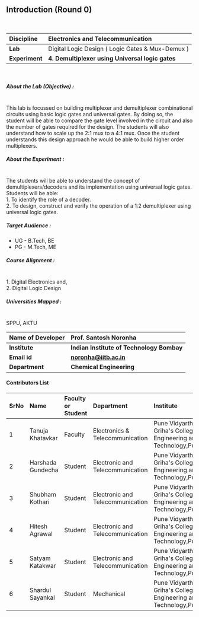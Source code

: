 ## Introduction (Round 0)
<br>

<b>Discipline | <b>Electronics and Telecommunication
:--|:--|
<b> Lab | Digital Logic Design ( Logic Gates & Mux-Demux ) </b>
<b> Experiment|     <b> 4.  Demultiplexer using Universal logic gates
<br>
<h5> About the Lab (Objective) : </h5>
<br>
This lab is focussed on building multiplexer and demultiplexer combinational circuits using basic logic gates and universal gates. By doing so, the student will be able to compare the gate level involved in the circuit and also the number of gates required for the design. The students will also understand how to scale up the 2:1 mux to a 4:1 mux. Once the student understands this design approach he would be able to build higher order multiplexers.
<br>
<h5> About the Experiment : </h5>
<br>
The students will be able to understand the concept of demultiplexers/decoders and its implementation using universal logic gates.<br>Students will be able:<br>
1.	To identify the role of a decoder.<br>
2.	To design, construct and verify the operation of a 1:2 demultiplexer using universal logic gates.
<br>
<h5> Target Audience : </h5>

- UG - B.Tech, BE
- PG - M.Tech, ME

<h5> Course Alignment : </h5>
<br>
1. Digital Electronics and,<br> 
2. Digital Logic Design 
<br>
<h5> Universities Mapped : </h5>
<br>
SPPU, AKTU
<br>

| Name of Developer  |  Prof. Santosh Noronha |
|:--|:--|
| <b> Institute </b> | <b> Indian Institute of Technology Bombay </b> |
| <b> Email id </b> |     <b> noronha@iitb.ac.in </b> |
| <b> Department  </b> | <b> Chemical Engineering </b> |

#### Contributors List

SrNo | Name | Faculty or Student | Department| Institute | Email id
:--|:--|:--|:--|:--|:--|
1 | Tanuja Khatavkar | Faculty | Electronics & Telecommunication | Pune Vidyarthi Griha's College of Engineering and Technology,Pune | tanutsk@gmail.com |
2 | Harshada Gundecha | Student |Electronic and Telecommunication  | Pune Vidyarthi Griha's College of Engineering and Technology,Pune. |gundecha.harshada@gmail.com
3 | Shubham Kothari | Student | Electronic and Telecommunication | Pune Vidyarthi Griha's College of Engineering and Technology,Pune. |shubhampk37@gmail.com
4 | Hitesh Agrawal | Student | Electronic and Telecommunication | Pune Vidyarthi Griha's College of Engineering and Technology,Pune. |agrawalhitesh4444@gmail.com
5 | Satyam Katakwar | Student |Electronic and Telecommunication | Pune Vidyarthi Griha's College of Engineering and Technology,Pune. |satyamkatakwa21@gmail.com
6 | Shardul Sayankal | Student |Mechanical  | Pune Vidyarthi Griha's College of Engineering and Technology,Pune. |shardulsayankal@gmail.com


<br>

